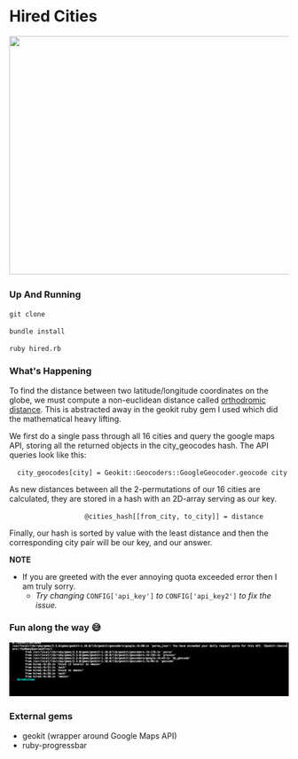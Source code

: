 # Hired Cities

<img src="http://res.cloudinary.com/dfkrjl3pb/image/upload/v1478154799/hired_gif.gif" width="688" height="430" />

### Up And Running

`git clone`

`bundle install`

`ruby hired.rb`



### What's Happening

To find the distance between two latitude/longitude coordinates on the globe,
we must compute a non-euclidean distance called [orthodromic distance](https://www.wikiwand.com/en/Great-circle_distance).
This is abstracted away in the geokit ruby gem I used which did the mathematical heavy lifting.

We first do a single pass through all 16 cities and query the google maps API, storing all the returned objects in the city_geocodes hash. The API queries look like this:


`	city_geocodes[city] = Geokit::Geocoders::GoogleGeocoder.geocode city `


As new distances between all the 2-permutations of our 16 cities are calculated,
they are stored in a hash with an 2D-array serving as our key.

`					@cities_hash[[from_city, to_city]] = distance`

Finally, our hash is sorted by value with the least distance and then
the corresponding city pair will be our key, and our answer.




**NOTE**

- If you are greeted with the ever annoying quota exceeded error then I am truly sorry.
	- *Try changing* `CONFIG['api_key']` *to* `CONFIG['api_key2']` *to fix the issue.*


### Fun along the way 😅

![OhNo](exceeded_quota.png)


### External gems

* geokit (wrapper around Google Maps API)
* ruby-progressbar
